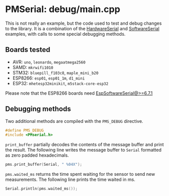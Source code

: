 # PMSerial: debug/main.cpp

This is not really an example, but the code used to test and debug changes to the library.
It is a combination of the [HardwareSerial][] and [SoftwareSerial][] examples,
with calls to some special debugging methods.

[HardwareSerial]: ../HardwareSerial/README.md
[SoftwareSerial]: ../SoftwareSerial/README.md

## Boards tested

- AVR: `uno`, `leonardo`, `megaatmega2560`
- SAMD: `mkrwifi1010`
- STM32: `bluepill_f103c8`, `maple_mini_b20`
- ESP8266: `esp01`, `esp01_1m`, `d1_mini`
- ESP32: `mhetesp32minikit`, `m5stack-core-esp32`

Please note that the ESP8266 boards need [EspSoftwareSerial@>=6.7.1][issue6]

[issue6]: https://github.com/avaldebe/PMserial/issues/6

## Debugging methods

Two additional methods are compiled with the `PMS_DEBUG` directive.

```c++
#define PMS_DEBUG
#include <PMserial.h>
```

`print_buffer` partially decodes the contents of the message buffer
and print the result. The following line writes the message buffer to `Serial`
formatted as zero padded hexadecimals.

```c++
pms.print_buffer(Serial, " %04X");
```

`pms.waited_ms` returns the time spent waiting for the sensor to send new measurements. The following line prints the time waited in ms.

```c++
Serial.println(pms.waited_ms());
```
